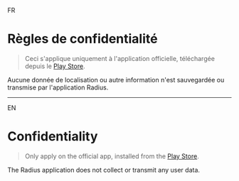 FR 

# Règles de confidentialité

> Ceci s'applique uniquement à l'application officielle, téléchargée depuis le [Play Store](https://play.google.com/store/apps/details?id=com.vgaluc.radius).

Aucune donnée de localisation ou autre information n'est sauvegardée ou transmise par l'application Radius.

-----

EN

# Confidentiality

> Only apply on the official app, installed from the [Play Store](https://play.google.com/store/apps/details?id=com.vgaluc.radius).

The Radius application does not collect or transmit any user data.
